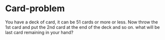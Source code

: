 # Card-problem
You have a deck of card, it can be 51 cards or more or less. Now throw the 1st card and put the 2nd card at the end of the deck and so on. what will be last card remaining in your hand?
